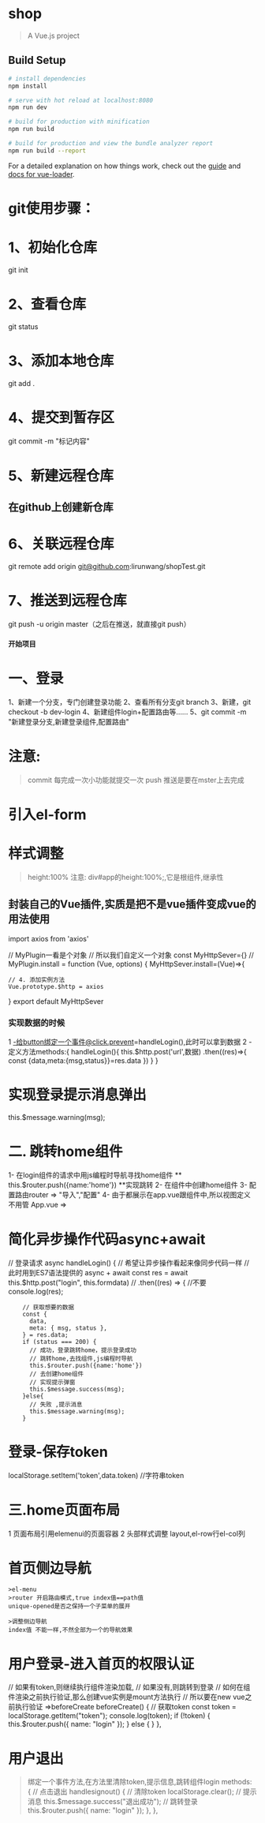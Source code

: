# shop

> A Vue.js project

## Build Setup

``` bash
# install dependencies
npm install

# serve with hot reload at localhost:8080
npm run dev

# build for production with minification
npm run build

# build for production and view the bundle analyzer report
npm run build --report
```

For a detailed explanation on how things work, check out the [guide](http://vuejs-templates.github.io/webpack/) and [docs for vue-loader](http://vuejs.github.io/vue-loader).


# git使用步骤：
# 1、初始化仓库
git init

# 2、查看仓库
git status
# 3、添加本地仓库
git add .
# 4、提交到暂存区
git commit -m "标记内容"
# 5、新建远程仓库
## 在github上创建新仓库
# 6、关联远程仓库
git remote add origin git@github.com:lirunwang/shopTest.git
# 7、推送到远程仓库
git push -u origin master（之后在推送，就直接git push）



#### 开始项目
# 一、登录
1、新建一个分支，专门创建登录功能
2、查看所有分支git branch
3、新建，git checkout -b dev-login
4、新建组件login+配置路由等……
5、git commit -m "新建登录分支,新建登录组件,配置路由"
# 注意:
> commit 每完成一次小功能就提交一次
> push 推送是要在mster上去完成

# 引入el-form

# 样式调整
>height:100%
>  注意: div#app的height:100%;,它是根组件,继承性

## 封装自己的Vue插件,实质是把不是vue插件变成vue的用法使用
<!-- 例如axios -->
<!-- 创建一个插件模块 -->
<!-- 然后引入axios,将axios封装成vue的使用语法,然后到处导出模块 -->
import axios from 'axios'

// MyPlugin一看是个对象
// 所以我们自定义一个对象
const MyHttpSever={}
// MyPlugin.install = function (Vue, options) {
    MyHttpSever.install=(Vue)=>{

    // 4. 添加实例方法
    Vue.prototype.$http = axios
  }
  export default MyHttpSever


  ### 实现数据的时候 ####
  1 -给button绑定一个事件@click.prevent=handleLogin(),此时可以拿到数据
  2 -定义方法methods:{
      handleLogin(){
          <!-- //发送请求 -->
          this.$http.post('url',数据)
          .then((res)=>{
              <!-- 接口数据对象解构赋值,实现需求 -->
                const {data,meta:{msg,status}}=res.data
          })
      }
  }

  # 实现登录提示消息弹出
  <!-- elementui为我们提供好的一个方法 -->
  this.$message.warning(msg);


  # 二. 跳转home组件
  1- 在login组件的请求中用js编程时导航寻找home组件
      **  this.$router.push({name:'home'})  **实现跳转
  2- 在组件中创建home组件
  3- 配置路由router => "导入","配置"
  4- 由于都展示在app.vue跟组件中,所以视图定义不用管
    App.vue => <router-view />


# 简化异步操作代码async+await
  <!-- 让异步代码看起来更像同步代码一样 -->
  <!-- 找到异步操作有结果的代码,前面加上await,同时接收异步操作的结果res -->
  // 登录请求
    async handleLogin() {
      // 希望让异步操作看起来像同步代码一样
      // 此时用到ES7语法提供的  async + await
        const res = await this.$http.post("login", this.formdata)
        // .then((res) => {  //不要
        console.log(res);

        // 获取想要的数据
        const {
          data,
          meta: { msg, status },
        } = res.data;
        if (status === 200) {
          // 成功，登录跳转home，提示登录成功
          // 跳转home,去找组件,js编程时导航
          this.$router.push({name:'home'})
          // 去创建home组件
          // 实现提示弹窗
          this.$message.success(msg);
        }else{
          // 失败 ,提示消息
          this.$message.warning(msg);
        }

# 登录-保存token
<!-- 1 -目的:防止用户没登陆,直接通过url直接去访问页面 -->
<!-- 2 -在登录成功时,保存后台返回给用户的token值 -->
localStorage.setItem('token',data.token)   //字符串token


# 三.home页面布局
1 页面布局引用elemenui的页面容器
2 头部样式调整
 layout,el-row行el-col列

 # 首页侧边导航
    >el-menu
    >router 开启路由模式,true index值==path值
    unique-opened是否之保持一个子菜单的展开

    >调整侧边导航
    index值 不能一样,不然全部为一个的导航效果

# 用户登录-进入首页的权限认证
<!-- if 有token,则渲染加载home组件,没有,则跳转登录 -->
<!-- 进入home组件的token验证 -->
  // 如果有token,则继续执行组件渲染加载,
  // 如果没有,则跳转到登录
  // 如何在组件渲染之前执行验证,那么创建vue实例是mount方法执行
  // 所以要在new vue之前执行验证 =>beforeCreate
  beforeCreate() {
    // 获取token
    const token = localStorage.getItem("token");
    console.log(token);
    if (!token) {
      this.$router.push({ name: "login" });
    } else {
    }
  },

  # 用户退出
  >绑定一个事件方法,在方法里清除token,提示信息,跳转组件login
methods: {
    //   点击退出
    handlesignout() {
      //   清除token
      localStorage.clear();
      // 提示消息
      this.$message.success("退出成功");
      // 跳转登录
      this.$router.push({ name: "login" });
    },
  },